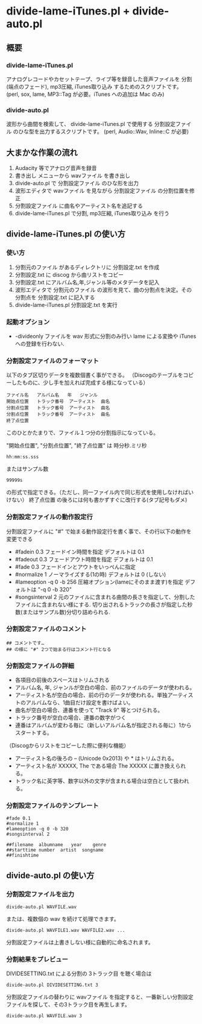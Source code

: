 # divide-lame-iTunes.pl + divide-auto.pl

## 概要

### divide-lame-iTunes.pl

アナログレコードやカセットテープ、ライブ等を録音した音声ファイルを
分割(端点のフェード), mp3圧縮, iTunes取り込み
するためのスクリプトです。
(perl, sox, lame, MP3::Tag が必要。iTunes への追加は Mac のみ)

### divide-auto.pl

波形から曲間を検索して、 divide-lame-iTunes.pl で使用する 分割設定ファイル のひな型を出力するスクリプトです。
(perl, Audio::Wav, Inline::C が必要)


## 大まかな作業の流れ

1. Audacity 等でアナログ音声を録音
2. 書き出し メニューから wavファイル を書き出し
3. divide-auto.pl で 分割設定ファイル のひな形を出力
4. 波形エディタで wavファイル を見ながら 分割設定ファイル の分割位置を修正
5. 分割設定ファイル に曲名やアーティスト名を追記する
6. divide-lame-iTunes.pl で分割, mp3圧縮, iTunes取り込み を行う


## divide-lame-iTunes.pl の使い方

### 使い方

1. 分割元のファイル があるディレクトリに 分割設定.txt を作成
2. 分割設定.txt に discog から曲リストをコピー
3. 分割設定.txt にアルバム名,年,ジャンル等のメタデータを記入
4. 波形エディタで 分割元のファイル の波形を見て、曲の分割点を決定。その分割点を 分割設定.txt に記入する
5. divide-lame-iTunes.pl 分割設定.txt を実行

### 起動オプション

* -divideonly  ファイルを wav 形式に分割のみ行い lame による変換や iTunes への登録を行わない.

### 分割設定ファイルのフォーマット

以下のタブ区切りデータを複数個書く事ができる。
（Discogのテーブルをコピーしたものに、少し手を加えれば完成する様になっている）

    ファイル名	アルバム名	年	ジャンル
    開始点位置	トラック番号	アーティスト	曲名
    分割点位置	トラック番号	アーティスト	曲名
    分割点位置	トラック番号	アーティスト	曲名
    終了点位置

このひとかたまりで、ファイル１つ分の分割指示になっている。

"開始点位置", "分割点位置", "終了点位置" は 時分秒.ミリ秒

    hh:mm:ss.sss

またはサンプル数

    99999s

の形式で指定できる。（ただし、同一ファイル内で同じ形式を使用しなければいけない）
終了点位置 の後ろには何も書かずすぐに改行する(タブ記号もダメ)

### 分割設定ファイルの動作設定行

分割設定ファイルに "#" で始まる動作設定行を書く事で、その行以下の動作を変更できる

* #fadein 0.3	フェードイン時間を指定 デフォルトは 0.1
* #fadeout 0.3	フェードアウト時間を指定 デフォルトは 0.1
* #fade 0.3	フェードインとアウトをいっぺんに指定
* #normalize 1	ノーマライズする(1の時) デフォルトは 0 (しない)
* #lameoption -q 0 -b 256	圧縮オプション(lameにそのまま渡す)を指定 デフォルトは "-q 0 -b 320"
* #songsinterval 2	元のファイルに含まれる曲間の長さを指定して、分割したファイルに含まれない様にする. 切り出されるトラックの長さが指定した秒数(またはサンプル数)分切り詰められる.

### 分割設定ファイルのコメント

    ## コメントです…
    ## の様に "#" 2つで始まる行はコメント行となる

### 分割設定ファイルの詳細

* 各項目の前後のスペースはトリムされる
* アルバム名, 年, ジャンルが空白の場合、前のファイルのデータが使われる。
* アーティスト名が空白の場合、前の行のデータが使われる。単独アーティストのアルバムなら、1曲目だけ設定を書けばよい。
* 曲名が空白の場合、連番を使って "Track 9" 等とつけられる。
* トラック番号が空白の場合、連番の数字がつく
* 連番はアルバムが変わる毎に（新しいアルバム名が指定される毎に）1からスタートする。

（Discogからリストをコピーした際に便利な機能）

* アーティスト名の後ろの – (Unicode 0x2013) や * はトリムされる。
* アーティスト名が XXXXX, The である場合 The XXXXX に置き換えられる。
* トラック名に英字等、数字以外の文字が含まれる場合は空白として扱われる。

### 分割設定ファイルのテンプレート

    #fade 0.1
    #normalize 1
    #lameoption -q 0 -b 320
    #songsinterval 2
    
    ##filename	albumname	year	genre
    ##starttime	number	artist	songname
    ##finishtime

## divide-auto.pl の使い方

### 分割設定ファイルを出力

    divide-auto.pl WAVFILE.wav

または、複数個の wav を続けて処理できます。

    divide-auto.pl WAVFILE1.wav WAVFILE2.wav ...

分割設定ファイルは上書きしない様に自動的に命名されます。

### 分割結果をプレビュー

DIVIDESETTING.txt による分割の 3トラック目 を聴く場合は

    divide-auto.pl DIVIDESETTING.txt 3

分割設定ファイルの替わりに wavファイル を指定すると、一番新しい分割設定ファイルを探して、その3トラック目を再生します。

    divide-auto.pl WAVFILE.wav 3


